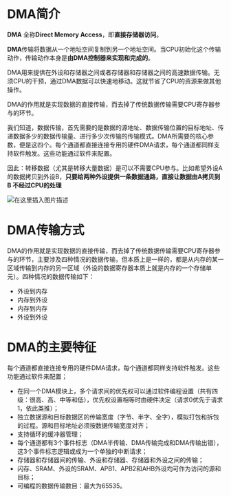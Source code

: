 # DMA简介
**DMA** 全称**Direct Memory Access**，即**直接存储器访问**。

**DMA**传输将数据从一个地址空间复制到另一个地址空间。当CPU初始化这个传输动作，传输动作本身是**由DMA控制器来实现和完成的**。

DMA用来提供在外设和存储器之间或者存储器和存储器之间的高速数据传输。无须CPU的干预，通过DMA数据可以快速地移动。这就节省了CPU的资源来做其他操作。

DMA的作用就是实现数据的直接传输，而去掉了传统数据传输需要CPU寄存器参与的环节。

我们知道，数据传输，首先需要的是数据的源地址、数据传输位置的目标地址、传递数据多少的数据传输量、进行多少次传输的传输模式。DMA所需要的核心参数，便是这四个。每个通道都直接连接专用的硬件DMA请求，每个通道都同样支持软件触发。这些功能通过软件来配置。

因此：转移数据（尤其是转移大量数据）是可以不需要CPU参与。比如希望外设A的数据拷贝到外设B，**只要给两种外设提供一条数据通路，直接让数据由A拷贝到B 不经过CPU的处理**

![在这里插入图片描述](https://img-blog.csdnimg.cn/94ec468c29da47359d9b8915e1feeef5.png)
# DMA传输方式

DMA的作用就是实现数据的直接传输，而去掉了传统数据传输需要CPU寄存器参与的环节，主要涉及四种情况的数据传输，但本质上是一样的，都是从内存的某一区域传输到内存的另一区域（外设的数据寄存器本质上就是内存的一个存储单元）。四种情况的数据传输如下：

- 外设到内存
- 内存到外设
- 内存到内存
- 外设到外设

# DMA的主要特征

每个通道都直接连接专用的硬件DMA请求，每个通道都同样支持软件触发。这些功能通过软件来配置；

- 在同一个DMA模块上，多个请求间的优先权可以通过软件编程设置（共有四级：很高、高、中等和低），优先权设置相等时由硬件决定（请求0优先于请求1，依此类推）；
- 独立数据源和目标数据区的传输宽度（字节、半字、全字），模拟打包和拆包的过程。源和目标地址必须按数据传输宽度对齐；
- 支持循环的缓冲器管理；
- 每个通道都有3个事件标志（DMA半传输、DMA传输完成和DMA传输出错），这3个事件标志逻辑或成为一个单独的中断请求；
- 存储器和存储器间的传输、外设和存储器、存储器和外设之间的传输；
- 闪存、SRAM、外设的SRAM、APB1、APB2和AHB外设均可作为访问的源和目标；
- 可编程的数据传输数目：最大为65535。
